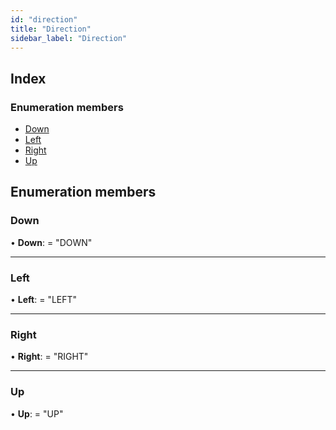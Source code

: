```yaml
---
id: "direction"
title: "Direction"
sidebar_label: "Direction"
---
```


## Index

### Enumeration members

* [Down](../direction#down)
* [Left](../direction#left)
* [Right](../direction#right)
* [Up](../direction#up)

## Enumeration members

###  Down

• **Down**: = "DOWN"

___

###  Left

• **Left**: = "LEFT"

___

###  Right

• **Right**: = "RIGHT"

___

###  Up

• **Up**: = "UP"

